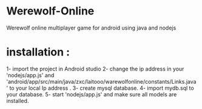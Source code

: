 # Werewolf-Online
Werewolf online multiplayer game for android using java and nodejs

# installation :
1- import the project in Android studio
2- change the ip address in your 'nodejs/app.js' and 'android/app/src/main/java/zxc/laitooo/warewolfonline/constants/Links.java' to your local Ip address .
3- create mysql database.
4- import mydb.sql to your database.
5- start 'nodejs/app.js' and make sure all models are installed.
